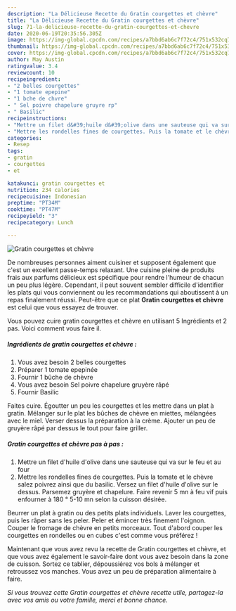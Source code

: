 ```yaml
---
description: "La Délicieuse Recette du Gratin courgettes et chèvre"
title: "La Délicieuse Recette du Gratin courgettes et chèvre"
slug: 71-la-delicieuse-recette-du-gratin-courgettes-et-chevre
date: 2020-06-19T20:35:56.305Z
image: https://img-global.cpcdn.com/recipes/a7bbd6ab6c7f72c4/751x532cq70/gratin-courgettes-et-chevre-photo-principale-de-la-recette.jpg
thumbnail: https://img-global.cpcdn.com/recipes/a7bbd6ab6c7f72c4/751x532cq70/gratin-courgettes-et-chevre-photo-principale-de-la-recette.jpg
cover: https://img-global.cpcdn.com/recipes/a7bbd6ab6c7f72c4/751x532cq70/gratin-courgettes-et-chevre-photo-principale-de-la-recette.jpg
author: May Austin
ratingvalue: 3.4
reviewcount: 10
recipeingredient:
- "2 belles courgettes"
- "1 tomate epepine"
- "1 bche de chvre"
- " Sel poivre chapelure gruyre rp"
- " Basilic"
recipeinstructions:
- "Mettre un filet d&#39;huile d&#39;olive dans une sauteuse qui va sur le feu et au four"
- "Mettre les rondelles fines de courgettes. Puis la tomate et le chèvre salez poivrez ainsi que du basilic. Versez un filet d&#39;huile d&#39;olive sur le dessus. Parsemez gruyère et chapelure. Faire revenir 5 mn à feu vif puis enfourner à 180 ° 5-10 mn selon la cuisson désirée."
categories:
- Resep
tags:
- gratin
- courgettes
- et

katakunci: gratin courgettes et 
nutrition: 234 calories
recipecuisine: Indonesian
preptime: "PT34M"
cooktime: "PT47M"
recipeyield: "3"
recipecategory: Lunch

---
```



![Gratin courgettes et chèvre](https://img-global.cpcdn.com/recipes/a7bbd6ab6c7f72c4/751x532cq70/gratin-courgettes-et-chevre-photo-principale-de-la-recette.jpg)

De nombreuses personnes aiment cuisiner et supposent également que c'est un excellent passe-temps relaxant. Une cuisine pleine de produits frais aux parfums délicieux est spécifique pour rendre l'humeur de chacun un peu plus légère. Cependant, il peut souvent sembler difficile d'identifier les plats qui vous conviennent ou les recommandations qui aboutissent à un repas finalement réussi. Peut-être que ce plat <strong> Gratin courgettes et chèvre </strong> est celui que vous essayez de trouver.

<!--inarticleads1-->

Vous pouvez cuire gratin courgettes et chèvre en utilisant 5 Ingrédients et 2 pas. Voici comment vous faire il.

##### Ingrédients de gratin courgettes et chèvre :

1. Vous avez besoin 2 belles courgettes
1. Préparer 1 tomate epepinée
1. Fournir 1 bûche de chèvre
1. Vous avez besoin  Sel poivre chapelure gruyère râpé
1. Fournir  Basilic


Faites cuire. Égoutter un peu les courgettes et les mettre dans un plat à gratin. Mélanger sur le plat les bûches de chèvre en miettes, mélangées avec le miel. Verser dessus la préparation à la crème. Ajouter un peu de gruyère râpé par dessus le tout pour faire griller. 

<!--inarticleads2-->

##### Gratin courgettes et chèvre pas à pas :

1. Mettre un filet d&#39;huile d&#39;olive dans une sauteuse qui va sur le feu et au four
1. Mettre les rondelles fines de courgettes. Puis la tomate et le chèvre salez poivrez ainsi que du basilic. Versez un filet d&#39;huile d&#39;olive sur le dessus. Parsemez gruyère et chapelure. Faire revenir 5 mn à feu vif puis enfourner à 180 ° 5-10 mn selon la cuisson désirée.


Beurrer un plat à gratin ou des petits plats individuels. Laver les courgettes, puis les râper sans les peler. Peler et émincer très finement l&#39;oignon. Couper le fromage de chèvre en petits morceaux. Tout d&#39;abord couper les courgettes en rondelles ou en cubes c&#39;est comme vous préférez ! 

<!--inarticleads1-->

<p>
Maintenant que vous avez revu la recette de Gratin courgettes et chèvre, et que vous avez également le savoir-faire dont vous avez besoin dans la zone de cuisson. Sortez ce tablier, dépoussiérez vos bols à mélanger et retroussez vos manches. Vous avez un peu de préparation alimentaire à faire.
</p>

<p>
<i>Si vous trouvez cette Gratin courgettes et chèvre recette utile, partagez-la avec vos amis ou votre famille, merci et bonne chance.</i>
</p>
